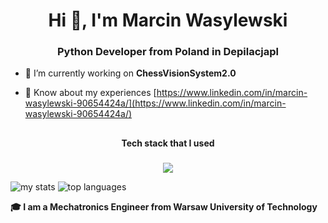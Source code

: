 <h1 align="center">Hi 👋, I'm Marcin Wasylewski</h1>
<h3 align="center">Python Developer from Poland in Depilacjapl </h3>

- 🔭 I’m currently working on **ChessVisionSystem2.0**

- 📄 Know about my experiences [https://www.linkedin.com/in/marcin-wasylewski-90654424a/](https://www.linkedin.com/in/marcin-wasylewski-90654424a/)

##

<p align="center"><b>Tech stack that I used</b></p>

###

<p align="center">
  <a href="https://skillicons.dev">
    <img src="https://skillicons.dev/icons?i=py,linux,raspberrypi,bash,aws,git,c,cpp,opencv,postman,arduino,docker,flutter,vim" />
  </a>
</p>

<img alt="my stats" src="https://github-readme-stats.vercel.app/api?username=mwasylewski96&show_icons=true&theme=radical"/>
<img alt="top languages" src="https://github-readme-stats.vercel.app/api/top-langs/?username=mwasylewski96&layout=donut&theme=radical"/>

**🎓 I am a Mechatronics Engineer from Warsaw University of Technology**<br>

